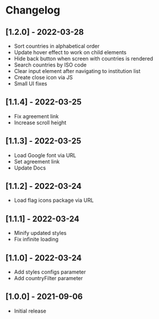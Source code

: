 # Changelog

## [1.2.0] - 2022-03-28

- Sort countries in alphabetical order
- Update hover effect to work on child elements
- Hide back button when screen with countries is rendered
- Search countries by ISO code
- Clear input element after navigating to institution list
- Create close icon via JS
- Small UI fixes


## [1.1.4] - 2022-03-25

- Fix agreement link
- Increase scroll height


## [1.1.3] - 2022-03-25

- Load Google font via URL
- Set agreement link
- Update Docs

## [1.1.2] - 2022-03-24

- Load flag icons package via URL

## [1.1.1] - 2022-03-24

- Minify updated styles
- Fix infinite loading


## [1.1.0] - 2022-03-24

- Add styles configs parameter
- Add countryFilter parameter


## [1.0.0] - 2021-09-06

- Initial release
